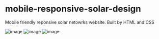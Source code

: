 # mobile-responsive-solar-design
Mobile friendly reponsive solar netowrks website. Built by HTML and CSS


![image](https://user-images.githubusercontent.com/50370522/236295148-1392d904-def1-408f-ae41-ef98fbf0e5ca.png)
![image](https://user-images.githubusercontent.com/50370522/236295436-2bfc27ed-e861-445a-bc8c-b021aed2b409.png)
![image](https://user-images.githubusercontent.com/50370522/236295605-b545fba6-c8a3-4576-9715-331437bc87e4.png)
